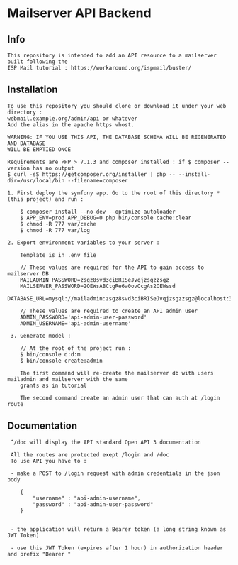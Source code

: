 # Mailserver API Backend

##  Info

    This repository is intended to add an API resource to a mailserver built following the
    ISP Mail tutorial : https://workaround.org/ispmail/buster/

## Installation
    
    To use this repository you should clone or download it under your web directory :
    webmail.example.org/admin/api or whatever
    Add the alias in the apache https vhost.

    WARNING: IF YOU USE THIS API, THE DATABASE SCHEMA WILL BE REGENERATED AND DATABASE
    WILL BE EMPTIED ONCE   
    
    Requirements are PHP > 7.1.3 and composer installed : if $ composer --version has no output
    $ curl -sS https://getcomposer.org/installer | php -- --install-dir=/usr/local/bin --filename=composer
    
    1. First deploy the symfony app. Go to the root of this directory * (this project) and run :
    
        $ composer install --no-dev --optimize-autoloader
        $ APP_ENV=prod APP_DEBUG=0 php bin/console cache:clear
        $ chmod -R 777 var/cache
        $ chmod -R 777 var/log
        
    2. Export environment variables to your server :
    
        Template is in .env file
    
        // These values are required for the API to gain access to mailserver DB
        MAILADMIN_PASSWORD=zsgz8svd3ciBRISeJvqjzsgzzsgz
        MAILSERVER_PASSWORD=2OEWsABCtgRe6a0ovOcgAs2OEWssd
        DATABASE_URL=mysql://mailadmin:zsgz8svd3ciBRISeJvqjzsgzzsgz@localhost:3306/mailserver
        
        // These values are required to create an API admin user
        ADMIN_PASSWORD='api-admin-user-password'
        ADMIN_USERNAME='api-admin-username'
                
     3. Generate model :
     
        // At the root of the project run :
        $ bin/console d:d:m
        $ bin/console create:admin
        
        The first command will re-create the mailserver db with users mailadmin and mailserver with the same
        grants as in tutorial
        
        The second command create an admin user that can auth at /login route
        

## Documentation

     ^/doc will display the API standard Open API 3 documentation
     
     All the routes are protected exept /login and /doc
     To use API you have to :
     
     - make a POST to /login request with admin credentials in the json body
     
        {
        	"username" : "api-admin-username",
        	"password" : "api-admin-user-password"
        }

     
     - the application will return a Bearer token (a long string known as JWT Token)
     
     - use this JWT Token (expires after 1 hour) in authorization header and prefix "Bearer "
